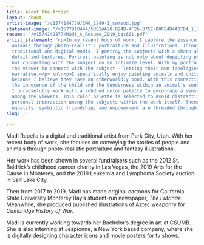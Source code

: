 ```yaml
---
title: About the Artist
layout: about
artist-image: "/v1574144729/IMG_1249-1_swmsud.jpg"
statement-image: "/v1577918444/50024A70-D24B-4F26-875E-B0FE4B4A07D4_1_100_o_kne0px.jpg"
resume: "/v1574142877/Madi_s_Resume_2019_bqs60i.pdf"
artist_statement: "<p>In my recent body of work, I capture the essence of people and
  animals through photo-realistic portraiture and illustrations. Through the use of
  traditional and digital media, I portray the subjects with a sharp attention to
  detail and textures. Portrait painting is not only about depicting physical likeness,
  but connecting with the subject on an intimate level. With my portraits, I invite
  the viewer to connect with the subject - letting their own ideologies amend the
  narrative.</p> \n\n<p>I specifically enjoy painting animals and children together
  because I believe they have an otherworldly bond. With this connection, I represent
  the innocence of the child and the tenderness within an animal’s soul. In addition,
  I ​purposefully work with a subdued color palette to encourage a sense of calmness
  among the viewers. This color palette is selected to avoid distraction from the
  personal interaction among the subjects within the work itself. Themes of animal
  equality, symbiotic friendship, and empowerment are threaded throughout my work.</p>"
slug: ''

---
```

Madi Rapella is a digital and traditional artist from Park City, Utah. With her recent body of work, she focuses on conveying the stories of people and animals through photo-realistic portraiture and fantasy illustrations.

Her work has been shown in several fundraisers such as the 2012 St. Baldrick’s childhood cancer charity in Las Vegas, the 2019 Arts for the Cause in Monterey, and the 2019 Leukemia and Lymphoma Society auction in Salt Lake City.

Then from 2017 to 2019, Madi has made original cartoons for California State University Monterey Bay’s student-run newspaper, _The Lutrinae._ Meanwhile, she produced published illustrations of Aztec weaponry for _Cambridge History of War._

Madi is currently working towards her Bachelor’s degree in art at CSUMB. She is also interning at Jespionne, a New York based company, where she is digitally designing character icons and movie posters for tv shows.